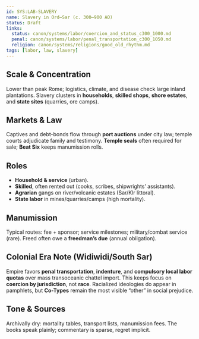 ```yaml
---
id: SYS:LAB-SLAVERY
name: Slavery in Ord–Sar (c. 300–900 AO)
status: Draft
links:
  status: canon/systems/labor/coercion_and_status_c300_1000.md
  penal: canon/systems/labor/penal_transportation_c300_1050.md
  religion: canon/systems/religions/good_old_rhythm.md
tags: [labor, law, slavery]
---
```



## Scale & Concentration
Lower than peak Rome; logistics, climate, and disease check large inland plantations. Slavery clusters in **households**, **skilled shops**, **shore estates**, and **state sites** (quarries, ore camps).

## Markets & Law
Captives and debt-bonds flow through **port auctions** under city law; temple courts adjudicate family and testimony. **Temple seals** often required for sale; **Beat Six** keeps manumission rolls.

## Roles
- **Household & service** (urban).  
- **Skilled**, often rented out (cooks, scribes, shipwrights’ assistants).  
- **Agrarian** gangs on river/volcanic estates (Sar/Klr littoral).  
- **State labor** in mines/quarries/camps (high mortality).

## Manumission
Typical routes: fee + sponsor; service milestones; military/combat service (rare). Freed often owe a **freedman’s due** (annual obligation).

## Colonial Era Note (Widiwidi/South Sar)
Empire favors **penal transportation**, **indenture**, and **compulsory local labor quotas** over mass transoceanic chattel import. This keeps focus on **coercion by jurisdiction**, not **race**. Racialized ideologies do appear in pamphlets, but **Co-Types** remain the most visible “other” in social prejudice.

## Tone & Sources
Archivally dry: mortality tables, transport lists, manumission fees. The books speak plainly; commentary is sparse, regret implicit.

